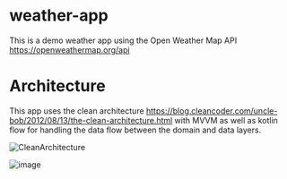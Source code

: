 # weather-app

This is a demo weather app using the Open Weather Map API https://openweathermap.org/api

# Architecture

This app uses the clean architecture https://blog.cleancoder.com/uncle-bob/2012/08/13/the-clean-architecture.html with MVVM as well as kotlin flow for handling the data flow between the domain and data layers. 

![CleanArchitecture](https://user-images.githubusercontent.com/80144326/110372775-5fa39c00-8057-11eb-9e3a-ff4662064a9c.jpg)

![image](https://user-images.githubusercontent.com/80144326/110373716-7a2a4500-8058-11eb-8396-fde929432ee8.png)
